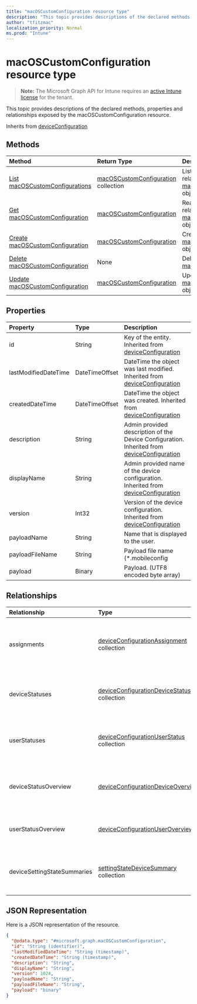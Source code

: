 ```yaml
---
title: "macOSCustomConfiguration resource type"
description: "This topic provides descriptions of the declared methods, properties and relationships exposed by the macOSCustomConfiguration resource."
author: "tfitzmac"
localization_priority: Normal
ms.prod: "Intune"
---
```


# macOSCustomConfiguration resource type

> **Note:** The Microsoft Graph API for Intune requires an [active Intune license](https://go.microsoft.com/fwlink/?linkid=839381) for the tenant.

This topic provides descriptions of the declared methods, properties and relationships exposed by the macOSCustomConfiguration resource.


Inherits from [deviceConfiguration](../resources/intune-deviceconfig-deviceconfiguration.md)

## Methods
|Method|Return Type|Description|
|:---|:---|:---|
|[List macOSCustomConfigurations](../api/intune-deviceconfig-macoscustomconfiguration-list.md)|[macOSCustomConfiguration](../resources/intune-deviceconfig-macoscustomconfiguration.md) collection|List properties and relationships of the [macOSCustomConfiguration](../resources/intune-deviceconfig-macoscustomconfiguration.md) objects.|
|[Get macOSCustomConfiguration](../api/intune-deviceconfig-macoscustomconfiguration-get.md)|[macOSCustomConfiguration](../resources/intune-deviceconfig-macoscustomconfiguration.md)|Read properties and relationships of the [macOSCustomConfiguration](../resources/intune-deviceconfig-macoscustomconfiguration.md) object.|
|[Create macOSCustomConfiguration](../api/intune-deviceconfig-macoscustomconfiguration-create.md)|[macOSCustomConfiguration](../resources/intune-deviceconfig-macoscustomconfiguration.md)|Create a new [macOSCustomConfiguration](../resources/intune-deviceconfig-macoscustomconfiguration.md) object.|
|[Delete macOSCustomConfiguration](../api/intune-deviceconfig-macoscustomconfiguration-delete.md)|None|Deletes a [macOSCustomConfiguration](../resources/intune-deviceconfig-macoscustomconfiguration.md).|
|[Update macOSCustomConfiguration](../api/intune-deviceconfig-macoscustomconfiguration-update.md)|[macOSCustomConfiguration](../resources/intune-deviceconfig-macoscustomconfiguration.md)|Update the properties of a [macOSCustomConfiguration](../resources/intune-deviceconfig-macoscustomconfiguration.md) object.|

## Properties
|Property|Type|Description|
|:---|:---|:---|
|id|String|Key of the entity. Inherited from [deviceConfiguration](../resources/intune-deviceconfig-deviceconfiguration.md)|
|lastModifiedDateTime|DateTimeOffset|DateTime the object was last modified. Inherited from [deviceConfiguration](../resources/intune-deviceconfig-deviceconfiguration.md)|
|createdDateTime|DateTimeOffset|DateTime the object was created. Inherited from [deviceConfiguration](../resources/intune-deviceconfig-deviceconfiguration.md)|
|description|String|Admin provided description of the Device Configuration. Inherited from [deviceConfiguration](../resources/intune-deviceconfig-deviceconfiguration.md)|
|displayName|String|Admin provided name of the device configuration. Inherited from [deviceConfiguration](../resources/intune-deviceconfig-deviceconfiguration.md)|
|version|Int32|Version of the device configuration. Inherited from [deviceConfiguration](../resources/intune-deviceconfig-deviceconfiguration.md)|
|payloadName|String|Name that is displayed to the user.|
|payloadFileName|String|Payload file name (*.mobileconfig | *.xml).|
|payload|Binary|Payload. (UTF8 encoded byte array)|

## Relationships
|Relationship|Type|Description|
|:---|:---|:---|
|assignments|[deviceConfigurationAssignment](../resources/intune-deviceconfig-deviceconfigurationassignment.md) collection|The list of assignments for the device configuration profile. Inherited from [deviceConfiguration](../resources/intune-deviceconfig-deviceconfiguration.md)|
|deviceStatuses|[deviceConfigurationDeviceStatus](../resources/intune-deviceconfig-deviceconfigurationdevicestatus.md) collection|Device configuration installation status by device. Inherited from [deviceConfiguration](../resources/intune-deviceconfig-deviceconfiguration.md)|
|userStatuses|[deviceConfigurationUserStatus](../resources/intune-deviceconfig-deviceconfigurationuserstatus.md) collection|Device configuration installation status by user. Inherited from [deviceConfiguration](../resources/intune-deviceconfig-deviceconfiguration.md)|
|deviceStatusOverview|[deviceConfigurationDeviceOverview](../resources/intune-deviceconfig-deviceconfigurationdeviceoverview.md)|Device Configuration devices status overview Inherited from [deviceConfiguration](../resources/intune-deviceconfig-deviceconfiguration.md)|
|userStatusOverview|[deviceConfigurationUserOverview](../resources/intune-deviceconfig-deviceconfigurationuseroverview.md)|Device Configuration users status overview Inherited from [deviceConfiguration](../resources/intune-deviceconfig-deviceconfiguration.md)|
|deviceSettingStateSummaries|[settingStateDeviceSummary](../resources/intune-deviceconfig-settingstatedevicesummary.md) collection|Device Configuration Setting State Device Summary Inherited from [deviceConfiguration](../resources/intune-deviceconfig-deviceconfiguration.md)|

## JSON Representation
Here is a JSON representation of the resource.
<!-- {
  "blockType": "resource",
  "keyProperty": "id",
  "@odata.type": "microsoft.graph.macOSCustomConfiguration"
}
-->
``` json
{
  "@odata.type": "#microsoft.graph.macOSCustomConfiguration",
  "id": "String (identifier)",
  "lastModifiedDateTime": "String (timestamp)",
  "createdDateTime": "String (timestamp)",
  "description": "String",
  "displayName": "String",
  "version": 1024,
  "payloadName": "String",
  "payloadFileName": "String",
  "payload": "binary"
}
```



